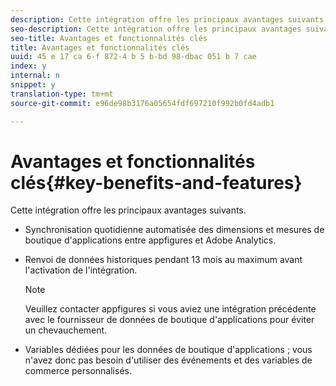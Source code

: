 ```yaml
---
description: Cette intégration offre les principaux avantages suivants.
seo-description: Cette intégration offre les principaux avantages suivants.
seo-title: Avantages et fonctionnalités clés
title: Avantages et fonctionnalités clés
uuid: 45 e 17 ca 6-f 872-4 b 5 b-bd 98-dbac 051 b 7 cae
index: y
internal: n
snippet: y
translation-type: tm+mt
source-git-commit: e96de98b3176a05654fdf697210f992b0fd4adb1

---
```



# Avantages et fonctionnalités clés{#key-benefits-and-features}

Cette intégration offre les principaux avantages suivants.

* Synchronisation quotidienne automatisée des dimensions et mesures de boutique d'applications entre appfigures et Adobe Analytics.
* Renvoi de données historiques pendant 13 mois au maximum avant l'activation de l'intégration.

   >[!NOTE]
   >
   >Veuillez contacter appfigures si vous aviez une intégration précédente avec le fournisseur de données de boutique d'applications pour éviter un chevauchement.

* Variables dédiées pour les données de boutique d'applications ; vous n'avez donc pas besoin d'utiliser des événements et des variables de commerce personnalisés.

